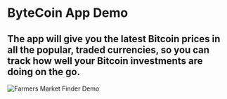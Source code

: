 # ByteCoin App Demo

## The app will give you the latest Bitcoin prices in all the popular, traded currencies, so you can track how well your Bitcoin investments are doing on the go.

![Farmers Market Finder Demo](demo.gif)

